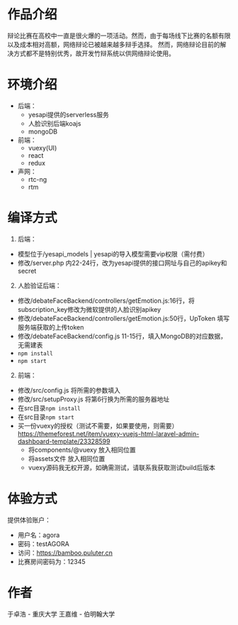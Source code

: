 # 作品介绍
辩论比赛在高校中一直是很火爆的一项活动。然而，由于每场线下比赛的名额有限以及成本相对高额，网络辩论已被越来越多辩手选择。
然而，网络辩论目前的解决方式都不是特别优秀，故开发竹辩系统以供网络辩论使用。

# 环境介绍
- 后端：
  - yesapi提供的serverless服务
  - 人脸识别后端koajs
  - mongoDB
- 前端：
  - vuexy(UI)
  - react
  - redux
- 声网：
  - rtc-ng
  - rtm

# 编译方式
1. 后端：

- 模型位于/yesapi_models | yesapi的导入模型需要vip权限（需付费）
- 修改/server.php 内22-24行，改为yesapi提供的接口网址与自己的apikey和secret

2. 人脸验证后端：

- 修改/debateFaceBackend/controllers/getEmotion.js:16行，将subscription_key修改为微软提供的人脸识别apikey
- 修改/debateFaceBackend/controllers/getEmotion.js:50行，UpToken 填写服务端获取的上传token
- 修改/debateFaceBackend/config.js 11-15行，填入MongoDB的对应数据，无需建表
- ```npm install```
- ``` npm start ```

2. 前端：
- 修改/src/config.js 将所需的参数填入
- 修改/src/setupProxy.js 将第6行换为所需的服务器地址
- 在src目录```npm install```
- 在src目录```npm start```
- 买一份vuexy的授权（测试不需要，如果要使用，则需要）https://themeforest.net/item/vuexy-vuejs-html-laravel-admin-dashboard-template/23328599
  - 将components/@vuexy 放入相同位置
  - 将assets文件 放入相同位置
  - vuexy源码我无权开源，如确需测试，请联系我获取测试build后版本

# 体验方式
提供体验账户：
- 用户名：agora
- 密码：testAGORA
- 访问：https://bamboo.puluter.cn
- 比赛房间密码为：12345

# 作者
于卓浩 - 重庆大学
王嘉维 - 伯明翰大学